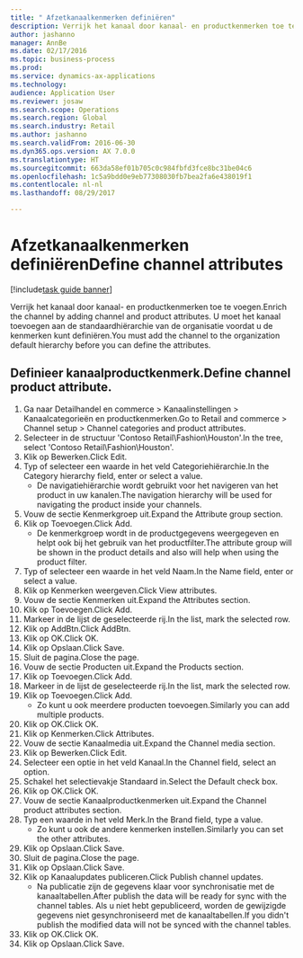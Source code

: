 ```yaml
--- 
title: " Afzetkanaalkenmerken definiëren"
description: Verrijk het kanaal door kanaal- en productkenmerken toe te voegen.
author: jashanno
manager: AnnBe
ms.date: 02/17/2016
ms.topic: business-process
ms.prod: 
ms.service: dynamics-ax-applications
ms.technology: 
audience: Application User
ms.reviewer: josaw
ms.search.scope: Operations
ms.search.region: Global
ms.search.industry: Retail
ms.author: jashanno
ms.search.validFrom: 2016-06-30
ms.dyn365.ops.version: AX 7.0.0
ms.translationtype: HT
ms.sourcegitcommit: 663da58ef01b705c0c984fbfd3fce8bc31be04c6
ms.openlocfilehash: 1c5a9bdd0e9eb77308030fb7bea2fa6e438019f1
ms.contentlocale: nl-nl
ms.lasthandoff: 08/29/2017

---
```

# <a name="define-channel-attributes"></a><span data-ttu-id="29b81-103"> Afzetkanaalkenmerken definiëren</span><span class="sxs-lookup"><span data-stu-id="29b81-103">Define channel attributes</span></span>

[!include[task guide banner](../includes/task-guide-banner.md)]

<span data-ttu-id="29b81-104">Verrijk het kanaal door kanaal- en productkenmerken toe te voegen.</span><span class="sxs-lookup"><span data-stu-id="29b81-104">Enrich the channel by adding channel and product attributes.</span></span> <span data-ttu-id="29b81-105">U moet het kanaal toevoegen aan de standaardhiërarchie van de organisatie voordat u de kenmerken kunt definiëren.</span><span class="sxs-lookup"><span data-stu-id="29b81-105">You must add the channel to the organization default hierarchy before you can define the attributes.</span></span>


## <a name="define-channel-product-attribute"></a><span data-ttu-id="29b81-106">Definieer kanaalproductkenmerk.</span><span class="sxs-lookup"><span data-stu-id="29b81-106">Define channel product attribute.</span></span>
1. <span data-ttu-id="29b81-107">Ga naar Detailhandel en commerce > Kanaalinstellingen > Kanaalcategorieën en productkenmerken.</span><span class="sxs-lookup"><span data-stu-id="29b81-107">Go to Retail and commerce > Channel setup > Channel categories and product attributes.</span></span>
2. <span data-ttu-id="29b81-108">Selecteer in de structuur 'Contoso Retail\Fashion\Houston'.</span><span class="sxs-lookup"><span data-stu-id="29b81-108">In the tree, select 'Contoso Retail\Fashion\Houston'.</span></span>
3. <span data-ttu-id="29b81-109">Klik op Bewerken.</span><span class="sxs-lookup"><span data-stu-id="29b81-109">Click Edit.</span></span>
4. <span data-ttu-id="29b81-110">Typ of selecteer een waarde in het veld Categoriehiërarchie.</span><span class="sxs-lookup"><span data-stu-id="29b81-110">In the Category hierarchy field, enter or select a value.</span></span>
    * <span data-ttu-id="29b81-111">De navigatiehiërarchie wordt gebruikt voor het navigeren van het product in uw kanalen.</span><span class="sxs-lookup"><span data-stu-id="29b81-111">The navigation hierarchy will be used for navigating the product inside your channels.</span></span>  
5. <span data-ttu-id="29b81-112">Vouw de sectie Kenmerkgroep uit.</span><span class="sxs-lookup"><span data-stu-id="29b81-112">Expand the Attribute group section.</span></span>
6. <span data-ttu-id="29b81-113">Klik op Toevoegen.</span><span class="sxs-lookup"><span data-stu-id="29b81-113">Click Add.</span></span>
    * <span data-ttu-id="29b81-114">De kenmerkgroep wordt in de productgegevens weergegeven en helpt ook bij het gebruik van het productfilter.</span><span class="sxs-lookup"><span data-stu-id="29b81-114">The attribute group will be shown in the product details and also will help when using the product filter.</span></span>  
7. <span data-ttu-id="29b81-115">Typ of selecteer een waarde in het veld Naam.</span><span class="sxs-lookup"><span data-stu-id="29b81-115">In the Name field, enter or select a value.</span></span>
8. <span data-ttu-id="29b81-116">Klik op Kenmerken weergeven.</span><span class="sxs-lookup"><span data-stu-id="29b81-116">Click View attributes.</span></span>
9. <span data-ttu-id="29b81-117">Vouw de sectie Kenmerken uit.</span><span class="sxs-lookup"><span data-stu-id="29b81-117">Expand the Attributes section.</span></span>
10. <span data-ttu-id="29b81-118">Klik op Toevoegen.</span><span class="sxs-lookup"><span data-stu-id="29b81-118">Click Add.</span></span>
11. <span data-ttu-id="29b81-119">Markeer in de lijst de geselecteerde rij.</span><span class="sxs-lookup"><span data-stu-id="29b81-119">In the list, mark the selected row.</span></span>
12. <span data-ttu-id="29b81-120">Klik op AddBtn.</span><span class="sxs-lookup"><span data-stu-id="29b81-120">Click AddBtn.</span></span>
13. <span data-ttu-id="29b81-121">Klik op OK.</span><span class="sxs-lookup"><span data-stu-id="29b81-121">Click OK.</span></span>
14. <span data-ttu-id="29b81-122">Klik op Opslaan.</span><span class="sxs-lookup"><span data-stu-id="29b81-122">Click Save.</span></span>
15. <span data-ttu-id="29b81-123">Sluit de pagina.</span><span class="sxs-lookup"><span data-stu-id="29b81-123">Close the page.</span></span>
16. <span data-ttu-id="29b81-124">Vouw de sectie Producten uit.</span><span class="sxs-lookup"><span data-stu-id="29b81-124">Expand the Products section.</span></span>
17. <span data-ttu-id="29b81-125">Klik op Toevoegen.</span><span class="sxs-lookup"><span data-stu-id="29b81-125">Click Add.</span></span>
18. <span data-ttu-id="29b81-126">Markeer in de lijst de geselecteerde rij.</span><span class="sxs-lookup"><span data-stu-id="29b81-126">In the list, mark the selected row.</span></span>
19. <span data-ttu-id="29b81-127">Klik op Toevoegen.</span><span class="sxs-lookup"><span data-stu-id="29b81-127">Click Add.</span></span>
    * <span data-ttu-id="29b81-128">Zo kunt u ook meerdere producten toevoegen.</span><span class="sxs-lookup"><span data-stu-id="29b81-128">Similarly you can add multiple products.</span></span>  
20. <span data-ttu-id="29b81-129">Klik op OK.</span><span class="sxs-lookup"><span data-stu-id="29b81-129">Click OK.</span></span>
21. <span data-ttu-id="29b81-130">Klik op Kenmerken.</span><span class="sxs-lookup"><span data-stu-id="29b81-130">Click Attributes.</span></span>
22. <span data-ttu-id="29b81-131">Vouw de sectie Kanaalmedia uit.</span><span class="sxs-lookup"><span data-stu-id="29b81-131">Expand the Channel media section.</span></span>
23. <span data-ttu-id="29b81-132">Klik op Bewerken.</span><span class="sxs-lookup"><span data-stu-id="29b81-132">Click Edit.</span></span>
24. <span data-ttu-id="29b81-133">Selecteer een optie in het veld Kanaal.</span><span class="sxs-lookup"><span data-stu-id="29b81-133">In the Channel field, select an option.</span></span>
25. <span data-ttu-id="29b81-134">Schakel het selectievakje Standaard in.</span><span class="sxs-lookup"><span data-stu-id="29b81-134">Select the Default check box.</span></span>
26. <span data-ttu-id="29b81-135">Klik op OK.</span><span class="sxs-lookup"><span data-stu-id="29b81-135">Click OK.</span></span>
27. <span data-ttu-id="29b81-136">Vouw de sectie Kanaalproductkenmerken uit.</span><span class="sxs-lookup"><span data-stu-id="29b81-136">Expand the Channel product attributes section.</span></span>
28. <span data-ttu-id="29b81-137">Typ een waarde in het veld Merk.</span><span class="sxs-lookup"><span data-stu-id="29b81-137">In the Brand field, type a value.</span></span>
    * <span data-ttu-id="29b81-138">Zo kunt u ook de andere kenmerken instellen.</span><span class="sxs-lookup"><span data-stu-id="29b81-138">Similarly you can set the other attributes.</span></span>  
29. <span data-ttu-id="29b81-139">Klik op Opslaan.</span><span class="sxs-lookup"><span data-stu-id="29b81-139">Click Save.</span></span>
30. <span data-ttu-id="29b81-140">Sluit de pagina.</span><span class="sxs-lookup"><span data-stu-id="29b81-140">Close the page.</span></span>
31. <span data-ttu-id="29b81-141">Klik op Opslaan.</span><span class="sxs-lookup"><span data-stu-id="29b81-141">Click Save.</span></span>
32. <span data-ttu-id="29b81-142">Klik op Kanaalupdates publiceren.</span><span class="sxs-lookup"><span data-stu-id="29b81-142">Click Publish channel updates.</span></span>
    * <span data-ttu-id="29b81-143">Na publicatie zijn de gegevens klaar voor synchronisatie met de kanaaltabellen.</span><span class="sxs-lookup"><span data-stu-id="29b81-143">After publish the data will be ready for sync with the channel tables.</span></span> <span data-ttu-id="29b81-144">Als u niet hebt gepubliceerd, worden de gewijzigde gegevens niet gesynchroniseerd met de kanaaltabellen.</span><span class="sxs-lookup"><span data-stu-id="29b81-144">If you didn't publish the modified data will not be synced with the channel tables.</span></span>  
33. <span data-ttu-id="29b81-145">Klik op OK.</span><span class="sxs-lookup"><span data-stu-id="29b81-145">Click OK.</span></span>
34. <span data-ttu-id="29b81-146">Klik op Opslaan.</span><span class="sxs-lookup"><span data-stu-id="29b81-146">Click Save.</span></span>



